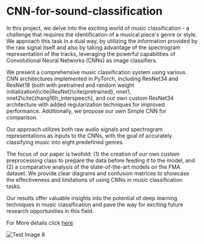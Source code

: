 # CNN-for-sound-classification


In this project, we delve into the exciting world of music classification - a challenge that requires the identification of a musical piece's genre or style. We approach this task in a dual way, by utilizing the information provided by the raw signal itself and also by taking advantage of the spectrogram representation of the tracks, leveraging the powerful capabilities of Convolutional Neural Networks (CNNs) as image classifiers.

We present a comprehensive music classification system using various CNN architectures implemented in PyTorch, including ResNet34 and ResNet18 (both with pretrained and random weight initialization)\cite{ResNet}\cite{pretrained}, nnet1, nnet2\cite{zhang16h_interspeech}, and our own custom ResNet34 architecture with added regularization techniques for improved performance. Additionally, we propose our own Simple CNN for comparison.

Our approach utilizes both raw audio signals and spectrogram representations as inputs to the CNNs, with the goal of accurately classifying music into eight predefined genres.

The focus of our paper is twofold: (1) the creation of our own custom preprocessing class to prepare the data before feeding it to the model, and (2) a comparative analysis of the state-of-the-art models on the FMA dataset. We provide clear diagrams and confusion matrices to showcase the effectiveness and limitations of using CNNs in music classification tasks.

Our results offer valuable insights into the potential of deep learning techniques in music classification and pave the way for exciting future research opportunities in this field.






For More details click [here](https://docs.google.com/spreadsheets/d/1sCCcPoR8EBBya6jRyCnfTytkSTWD2QRgWzJlIAxwu5s/edit#gid=0)


![Test Image 8](https://raw.githubusercontent.com/Melikakmm/CNN-for-sound-classification/blob/0a0390f2bfd2bd00af4a3f782f6fe0a02d7edff7/l.png)




